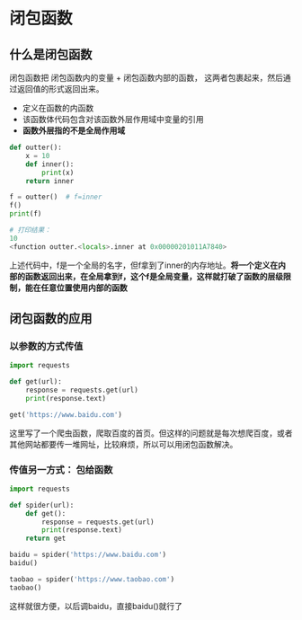 # 闭包函数

## 什么是闭包函数

闭包函数把 闭包函数内的变量 + 闭包函数内部的函数， 这两者包裹起来，然后通过返回值的形式返回出来。

- 定义在函数的内函数
- 该函数体代码包含对该函数外层作用域中变量的引用
- **函数外层指的不是全局作用域**

```python
def outter():
    x = 10
    def inner():
        print(x)
    return inner

f = outter()  # f=inner
f()
print(f)

# 打印结果：
10
<function outter.<locals>.inner at 0x00000201011A7840>
```

上述代码中，f是一个全局的名字，但f拿到了inner的内存地址。**将一个定义在内部的函数返回出来，在全局拿到f，这个f是全局变量，这样就打破了函数的层级限制，能在任意位置使用内部的函数**

## 闭包函数的应用

### 以参数的方式传值

```python
import requests

def get(url):
    response = requests.get(url)
    print(response.text)

get('https://www.baidu.com')
```

这里写了一个爬虫函数，爬取百度的首页。但这样的问题就是每次想爬百度，或者其他网站都要传一堆网址，比较麻烦，所以可以用闭包函数解决。

### 传值另一方式： 包给函数

```python
import requests

def spider(url):
    def get():
        response = requests.get(url)
        print(response.text)
    return get

baidu = spider('https://www.baidu.com')
baidu()

taobao = spider('https://www.taobao.com')
taobao()
```

这样就很方便，以后调baidu，直接baidu()就行了